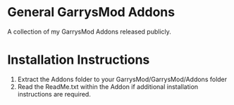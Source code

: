 General GarrysMod Addons
========

A collection of my GarrysMod Addons released publicly.


Installation Instructions
========

1. Extract the Addons folder to your GarrysMod/GarrysMod/Addons folder
2. Read the ReadMe.txt within the Addon if additional installation instructions are required.